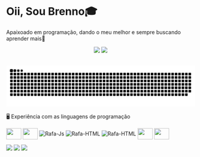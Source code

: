 <h1> Oii, Sou Brenno🎓 </h1>
<p>Apaixoado em programação, dando o meu melhor e sempre buscando aprender mais🚀</p>
<div align="center" display="inline">
<img height="180em" src="https://github-readme-stats-git-master-brenofaro.vercel.app/api?username=brenofaro&show_icons=true&theme=gotham&include_all_commits=true&count_private=true"/>
<img height="180em" src="https://github-readme-stats-git-master-brenofaro.vercel.app/api/top-langs/?username=brenofaro&layout=compact&langs_count=7&theme=gotham"/>
</div>
<br>

![Snake animation](https://github.com/brenofaro/brenofaro/blob/output/github-contribution-grid-snake-dark.svg?palette=github-dark)


<p> 🖥 Experiência com as linguagens de programação
  <br><br>
  <img align="center" height="30" width="40" src="https://cdn.jsdelivr.net/gh/devicons/devicon/icons/java/java-original.svg" />
  <img height="30" width="40" align="center" src="https://cdn.jsdelivr.net/gh/devicons/devicon/icons/python/python-original.svg" />  
  <img align="center" alt="Rafa-Js" height="30" width="40" src="https://cdn.jsdelivr.net/gh/devicons/devicon/icons/c/c-original.svg">
  <img align="center" alt="Rafa-HTML" height="30" width="40" src="https://cdn.jsdelivr.net/gh/devicons/devicon/icons/swift/swift-original.svg">
  <img align="center" alt="Rafa-HTML" height="30" width="40" src="https://cdn.jsdelivr.net/gh/devicons/devicon/icons/javascript/javascript-original.svg">
  <img height="30" width="40" align="center" src="https://cdn.jsdelivr.net/gh/devicons/devicon@latest/icons/dart/dart-original.svg" />  
  <img height="30" width="40" align="center" src="https://cdn.jsdelivr.net/gh/devicons/devicon/icons/haskell/haskell-original.svg" />  
<div>
  <a href="https://instagram.com/breno_faro" target="_blank"><img src="https://img.shields.io/badge/-Instagram-%23E4405F?style=for-the-badge&logo=instagram&logoColor=white" target="_blank"></a>
  <a href = "mailto:brenofaro97@hotmail.com"><img src="https://img.shields.io/badge/-Email-%23333?style=for-the-badge&logo=gmail&logoColor=blue" target="_blank"></a>
  <a href="https://br.linkedin.com/in/brenno-faro" target="_blank"><img src="https://img.shields.io/badge/LinkedIn-0077B5?style=for-the-badge&logo=linkedin&logoColor=white" target="_blank"></img></a>
  
</div>


